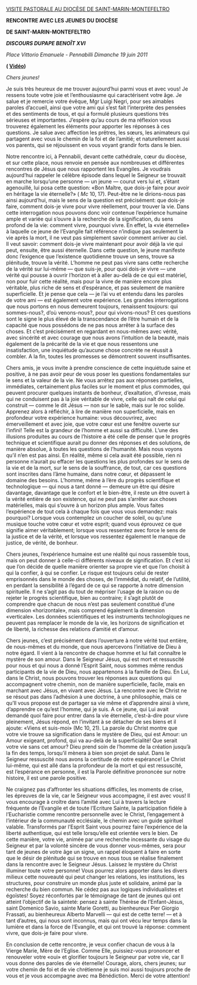 [VISITE PASTORALE AU DIOCÈSE DE SAINT-MARIN-MONTEFELTRO](/content/benedict-xvi/fr/travels/2011/index_san-marino.html)

**RENCONTRE AVEC LES JEUNES DU DIOCÈSE**

**DE SAINT-MARIN-MONTEFELTRO**

***DISCOURS DU******PAPE BENOÎT XVI***

*Place Vittorio Emanuele - Pennabilli* *Dimanche 19 juin 2011*

**( [Vidéo](http://player.rv.va/vaticanplayer.asp?language=it&tic=VA_T8EP9D4I))**

*Chers jeunes!*

Je suis très heureux de me trouver aujourd’hui parmi vous et avec vous! Je ressens toute votre joie et l’enthousiasme qui caractérisent votre âge. Je salue et je remercie votre évêque, Mgr Luigi Negri, pour ses aimables paroles d’accueil, ainsi que votre ami qui s’est fait l’interprète des pensées et des sentiments de tous, et qui a formulé plusieurs questions très sérieuses et importantes. J’espère qu’au cours de ma réflexion vous trouverez également les éléments pour apporter les réponses à ces questions. Je salue avec affection les prêtres, les sœurs, les animateurs qui partagent avec vous le chemin de la foi et de l’amitié; et naturellement aussi vos parents, qui se réjouissent en vous voyant grandir forts dans le bien.

Notre rencontre ici, à Pennabili, devant cette cathédrale, cœur du diocèse, et sur cette place, nous renvoie en pensée aux nombreuses et différentes rencontres de Jésus que nous rapportent les Evangiles. Je voudrais aujourd’hui rappeler le célèbre épisode dans lequel le Seigneur se trouvait en marche lorsqu’une personne — un jeune — courut vers lui et, s’étant agenouillé, lui posa cette question: «Bon Maître, que dois-je faire pour avoir en héritage la vie éternelle?» ( *Mc* 10, 17). Peut-être ne le dirions-nous pas ainsi aujourd’hui, mais le sens de la question est précisément: que dois-je faire, comment dois-je vivre pour vivre réellement, pour trouver la vie. Dans cette interrogation nous pouvons donc voir contenue l’expérience humaine ample et variée qui s’ouvre à la recherche de la signification, du sens profond de la vie: comment vivre, pourquoi vivre. En effet, la «vie éternelle» à laquelle ce jeune de l’Evangile fait référence n’indique pas seulement la vie après la mort, il ne veut pas simplement savoir comment arriver au ciel. Il veut savoir: comment dois-je vivre maintenant pour avoir déjà la vie qui peut, ensuite, être aussi éternelle. Dans cette question, le jeune manifeste donc l’exigence que l’existence quotidienne trouve un sens, trouve sa plénitude, trouve la vérité. L’homme ne peut pas vivre sans cette recherche de la vérité sur lui-même — que suis-je, pour quoi dois-je vivre — une vérité qui pousse à ouvrir l’horizon et à aller au-delà de ce qui est matériel, non pour fuir cette réalité, mais pour la vivre de manière encore plus véritable, plus riche de sens et d’espérance, et pas seulement de manière superficielle. Et je pense que cela — je l’ai vu et entendu dans les paroles de votre ami — est également votre expérience. Les grandes interrogations que nous portons en nous demeurent toujours, renaissent toujours: qui sommes-nous?, d’où venons-nous?, pour qui vivons-nous? Et ces questions sont le signe le plus élevé de la transcendance de l’être humain et de la capacité que nous possédons de ne pas nous arrêter à la surface des choses. Et c’est précisément en regardant en nous-mêmes avec vérité, avec sincérité et avec courage que nous avons l’intuition de la beauté, mais également de la précarité de la vie et que nous ressentons une insatisfaction, une inquiétude qu’aucune chose concrète ne réussit à combler. A la fin, toutes les promesses se démontrent souvent insuffisantes.

Chers amis, je vous invite à prendre conscience de cette inquiétude saine et positive, à ne pas avoir peur de vous poser les questions fondamentales sur le sens et la valeur de la vie. Ne vous arrêtez pas aux réponses partielles, immédiates, certainement plus faciles sur le moment et plus commodes, qui peuvent procurer quelques instants de bonheur, d’exaltation, d’ivresse, mais qui ne conduisent pas à la joie véritable de vivre, celle qui naît de celui qui construit — comme le dit Jésus — non sur le sable, mais sur le roc solide. Apprenez alors à réfléchir, à lire de manière non superficielle, mais en profondeur votre expérience humaine: vous découvrirez, avec émerveillement et avec joie, que votre cœur est une fenêtre ouverte sur l’infini! Telle est la grandeur de l’homme et aussi sa difficulté. L’une des illusions produites au cours de l’histoire a été celle de penser que le progrès technique et scientifique aurait pu donner des réponses et des solutions, de manière absolue, à toutes les questions de l’humanité. Mais nous voyons qu’il n’en est pas ainsi. En réalité, même si cela avait été possible, rien ni personne n’aurait pu effacer les questions les plus profondes sur le sens de la vie et de la mort, sur le sens de la souffrance, de tout, car ces questions sont inscrites dans l’âme humaine, dans notre cœur, et dépassent le domaine des besoins. L’homme, même à l’ère du progrès scientifique et technologique — qui nous a tant donné — demeure un être qui désire davantage, davantage que le confort et le bien-être, il reste un être ouvert à la vérité entière de son existence, qui ne peut pas s’arrêter aux choses matérielles, mais qui s’ouvre à un horizon plus ample. Vous faites l’expérience de tout cela à chaque fois que vous vous demandez: mais pourquoi? Lorsque vous contemplez un coucher de soleil, ou qu’une musique touche votre cœur et votre esprit; quand vous éprouvez ce que signifie aimer véritablement; lorsque vous ressentez avec force le sens de la justice et de la vérité, et lorsque vos ressentez également le manque de justice, de vérité, de bonheur.

Chers jeunes, l’expérience humaine est une réalité qui nous rassemble tous, mais on peut donner à celle-ci différents niveaux de signification. Et c’est ici que l’on décide de quelle manière orienter sa propre vie et que l’on choisit à qui la confier, à qui se confier. Le risque est toujours celui de rester emprisonnés dans le monde des choses, de l’immédiat, du relatif, de l’utilité, en perdant la sensibilité à l’égard de ce qui se rapporte à notre dimension spirituelle. Il ne s’agit pas du tout de mépriser l’usage de la raison ou de rejeter le progrès scientifique, bien au contraire; il s’agit plutôt de comprendre que chacun de nous n’est pas seulement constitué d’une dimension «horizontale», mais comprend également la dimension «verticale». Les données scientifiques et les instruments technologiques ne peuvent pas remplacer le monde de la vie, les horizons de signification et de liberté, la richesse des relations d’amitié et d’amour.

Chers jeunes, c’est précisément dans l’ouverture à notre vérité tout entière, de nous-mêmes et du monde, que nous apercevons l’initiative de Dieu à notre égard. Il vient à la rencontre de chaque homme et lui fait connaître le mystère de son amour. Dans le Seigneur Jésus, qui est mort et ressuscité pour nous et qui nous a donné l’Esprit Saint, nous sommes même rendus participants de la vie de Dieu, nous appartenons à la famille de Dieu. En Lui, dans le Christ, nous pouvons trouver les réponses aux questions qui accompagnent votre chemin, non de manière superficielle, facile, mais en marchant avec Jésus, en vivant avec Jésus. La rencontre avec le Christ ne se résout pas dans l’adhésion à une doctrine, à une philosophie, mais ce qu’Il vous propose est de partager sa vie même et d’apprendre ainsi à vivre, d’apprendre ce qu’est l’homme, qui je suis. A ce jeune, qui Lui avait demandé quoi faire pour entrer dans la vie éternelle, c’est-à-dire pour vivre pleinement, Jésus répond, en l’invitant à se détacher de ses biens et il ajoute: «Viens et suis-moi» (Mc 10, 21). La parole du Christ montre que votre vie trouve sa signification dans le mystère de Dieu, qui est Amour: un Amour exigeant, profond, qui va au-delà de la superficialité! Que serait votre vie sans cet amour? Dieu prend soin de l’homme de la création jusqu’à la fin des temps, lorsqu’il mènera à bien son projet de salut. Dans le Seigneur ressuscité nous avons la certitude de notre espérance! Le Christ lui-même, qui est allé dans la profondeur de la mort et qui est ressuscité, est l’espérance en personne, il est la Parole définitive prononcée sur notre histoire, il est une parole positive.

Ne craignez pas d’affronter les situations difficiles, les moments de crise, les épreuves de la vie, car le Seigneur vous accompagne, il est avec vous! Il vous encourage à croître dans l’amitié avec Lui à travers la lecture fréquente de l’Evangile et de toute l’Ecriture Sainte, la participation fidèle à l’Eucharistie comme rencontre personnelle avec le Christ, l’engagement à l’intérieur de la communauté ecclésiale, le chemin avec un guide spirituel valable. Transformés par l’Esprit Saint vous pourrez faire l’expérience de la liberté authentique, qui est telle lorsqu’elle est orientée vers le bien. De cette manière, votre vie, animée par une recherche incessante du visage du Seigneur et par la volonté sincère de vous donner vous-mêmes, sera pour tant de jeunes de votre âge un signe, un rappel éloquent à faire en sorte que le désir de plénitude qui se trouve en nous tous se réalise finalement dans la rencontre avec le Seigneur Jésus. Laissez le mystère du Christ illuminer toute votre personne! Vous pourrez alors apporter dans les divers milieux cette nouveauté qui peut changer les relations, les institutions, les structures, pour construire un monde plus juste et solidaire, animé par la recherche du bien commun. Ne cédez pas aux logiques individualistes et égoïstes! Soyez réconfortés par le témoignage de tant de jeunes qui ont atteint l’objectif de la sainteté: pensez à sainte Thérèse de l’Enfant-Jésus, saint Domenico Savio, sainte Marie Goretti, au bienheureux Pier Giorgio Frassati, au bienheureux Alberto Marvelli — qui est de cette terre! — et à tant d’autres, qui nous sont inconnus, mais qui ont vécu leur temps dans la lumière et dans la force de l’Evangile, et qui ont trouvé la réponse: comment vivre, que dois-je faire pour vivre.

En conclusion de cette rencontre, je veux confier chacun de vous à la Vierge Marie, Mère de l’Eglise. Comme Elle, puissiez-vous prononcer et renouveler votre «oui» et glorifier toujours le Seigneur par votre vie, car Il vous donne des paroles de vie éternelle! Courage, alors, chers jeunes; sur votre chemin de foi et de vie chrétienne je suis moi aussi toujours proche de vous et je vous accompagne avec ma Bénédiction. Merci de votre attention!